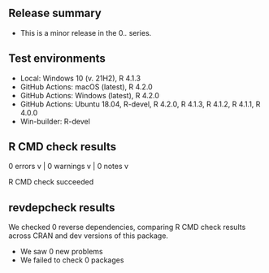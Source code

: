 ## Release summary

* This is a minor release in the 0.*.* series.

## Test environments

* Local: Windows 10 (v. 21H2), R 4.1.3
* GitHub Actions: macOS (latest), R 4.2.0
* GitHub Actions: Windows (latest), R 4.2.0
* GitHub Actions: Ubuntu 18.04, R-devel, R 4.2.0, R 4.1.3, R 4.1.2, R 4.1.1, R 4.0.0
* Win-builder: R-devel

## R CMD check results

0 errors v | 0 warnings v | 0 notes v

R CMD check succeeded

## revdepcheck results

We checked 0 reverse dependencies, comparing R CMD check results across CRAN and dev versions of this package.

* We saw 0 new problems
* We failed to check 0 packages
